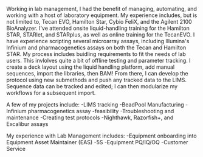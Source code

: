 
Working in lab management, I had the benefit of managing, automating, and working with a host of laboratory equipment. My experience includes, but is not limited to, Tecan EVO, Hamilton Star, Cybio FeliX, and the Agilent 2100 BioAnalyzer. I've attended onsite liquid-handling training for the Hamilton STAR, STARlet, and STARplus, as well as online training for the TecanEVO. I have experience scripting several microarray assays, including Illumina's Infinium and pharmacogenetics assays on both the Tecan and Hamilton STAR. My process includes buidling requirements to fit the needs of lab users. This invlolves quite a bit of offline testing and parameter tracking. I create a deck layout using the liquid handling platform, add manual sequences, import the libraries, then BAM! From there, I can develop the protocol using new submethods and push any tracked data to the LIMS. Sequence data can be tracked and edited; I can then modularize my workflows for a subsequent import.

A few of my projects include:
-LIMS tracking
-BeadPool Manufacturing
-Infinium pharmacogenetics assay
  -feasibility
-Troubleshooting and maintenance
-Creating test protocols
-Nighthawk, Razorfish+, and Excalibur assays

My experience with Lab Management includes:
-Equipment onboarding into Equipment Asset Maintainer (EAS)
-5S
-Equipment PQ/IQ/OQ
-Customer Service

